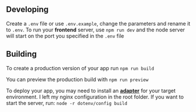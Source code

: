 
## Developing

Create a `.env` file or use `.env.example`, change the parameters and rename it to `.env`. 
To run your **frontend** server, use `npm run dev` and the node server will start on the port you specified in the `.env` file

## Building

To create a production version of your app run `npm run build`

You can preview the production build with `npm run preview`

To deploy your app, you may need to install an **[adapter](https://kit.svelte.dev/docs/adapters)** for your target environment. I left my nginx configuration in the root folder. If you want to start the server, run: 
```node -r dotenv/config build```